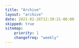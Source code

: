 ```yaml
---
title: "Archive"
layout: "archive"
date: 2021-02-26T12:39:21-06:00
skipped: true
sitemap:
    priority: 1
    changefreq: "weekly"
---
```

